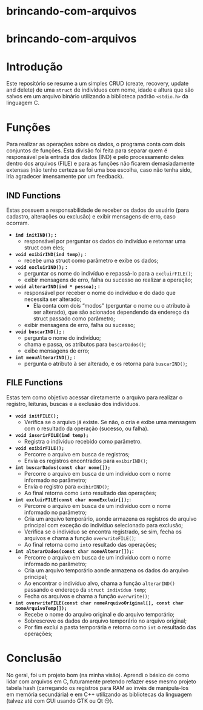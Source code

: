# brincando-com-arquivos

# brincando-com-arquivos

# Introdução

Este repositório se resume a um simples CRUD (create, recovery, update and delete) de uma `struct` de indivíduos com nome, idade e altura que são salvos em um arquivo binário utilizando a biblioteca padrão `<stdio.h>` da linguagem C.

# Funções

Para realizar as operações sobre os dados, o programa conta com dois conjuntos de funções. Esta divisão foi feita para separar quem é responsável pela entrada dos dados (IND) e pelo processamento deles dentro dos arquivos (FILE) e para as funções não ficarem demasiadamente extensas (não tenho certeza se foi uma boa escolha, caso não tenha sido, iria agradecer imensamente por um feedback).

## IND Functions

Estas possuem a responsabilidade de receber os dados do usuário (para cadastro, alterações ou exclusão) e exibir mensagens de erro, caso ocorram. 

- **`ind initIND();` :**
    - responsável por perguntar os dados do indivíduo e retornar uma struct com eles;
- **`void exibirIND(ind temp);` :**
    - recebe uma struct como parâmetro e exibe os dados;
- **`void excluirIND();` :**
    - perguntar os nome do indivíduo e repassá-lo para a `excluirFILE()`;
    - exibir mensagens de erro, falha ou sucesso ao realizar a operação;
- **`void alterarIND(ind * pessoa);` :**
    - responsável por receber o nome do indivíduo e do dado que necessita ser alterado;
        - Ela conta com dois “modos” (perguntar o nome ou o atributo à ser alterado), que são acionados dependendo da endereço da struct passado como parâmetro;
    - exibir mensagens de erro, falha ou sucesso;
- **`void buscarIND();` :**
    - pergunta o nome do indivíduo;
    - chama e passa, os atributos para `buscarDados()`;
    - exibe mensagens de erro;
- **`int menuAlterarIND();` :**
    - pergunta o atributo à ser alterado, e os retorna para `buscarIND()`;

## FILE Functions

Estas tem como objetivo acessar diretamente o arquivo para realizar o registro, leituras, buscas e a exclusão dos indivíduos.

- **`void initFILE();`**
    - Verifica se o arquivo já existe. Se não, o cria e exibe uma mensagem com o resultado da operação (sucesso, ou falha).
- **`void inserirFILE(ind temp);`**
    - Registra o indivíduo recebido como parâmetro.
- **`void exibirFILE();`**
    - Percorre o arquivo em busca de registros;
    - Envia os registros encontrados para `exibirIND()`;
- **`int buscarDados(const char nome[]);`**
    - Percorre o arquivo em busca de um indivíduo com o nome informado no parâmetro;
    - Envia o registro para `exibirIND()`;
    - Ao final retorna como `int`o resultado das operações;
- **`int excluirFILE(const char nomeExcluir[]);`:**
    - Percorre o arquivo em busca de um indivíduo com o nome informado no parâmetro;
    - Cria um arquivo temporário, aonde armazena os registros do arquivo principal com exceção do indivíduo selecionado para exclusão;
    - Verifica se o indivíduo se encontra registrado, se sim, fecha os arquivos e chama a função `overwriteFILE()`;
    - Ao final retorna como `int`o resultado das operações;
- **`int alterarDados(const char nomeAlterar[]);`:**
    - Percorre o arquivo em busca de um indivíduo com o nome informado no parâmetro;
    - Cria um arquivo temporário aonde armazena os dados do arquivo principal;
    - Ao encontrar o indivíduo alvo, chama a função `alterarIND()` passando o endereço da `struct indivíduo temp`;
    - Fecha os arquivos e chama a função `overwrite()`;
- **`int overwriteFILE(const char nomeArquivoOriginal[], const char nomeArquivoTemp[]);`**
    - Recebe o nome do arquivo original e do arquivo temporário;
    - Sobrescreve os dados do arquivo temporário no arquivo original;
    - Por fim exclui a pasta temporária e retorna como `int` o resultado das operações;

# Conclusão

No geral, foi um projeto bom (na minha visão). Aprendi o básico de como lidar com arquivos em C, futuramente pretendo refazer esse mesmo projeto tabela hash (carregando os registros para RAM ao invés de manipula-los em memória secundária) e em C++ utilizando as bibliotecas da linguagem (talvez até com GUI usando GTK ou Qt 😏).
